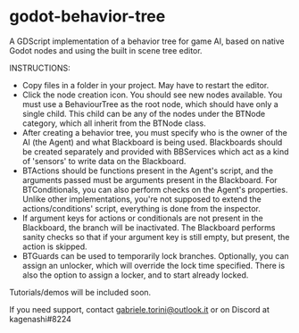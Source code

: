 # godot-behavior-tree
A GDScript implementation of a behavior tree for game AI, based on native Godot nodes and using the built in scene tree editor.

INSTRUCTIONS:
- Copy files in a folder in your project. May have to restart the editor.
- Click the node creation icon. You should see new nodes available. You must use a BehaviourTree as the root node, which should have only a single child. This child can be any of the nodes under the BTNode category, which all inherit from the BTNode class.
- After creating a behavior tree, you must specify who is the owner of the AI (the Agent) and what Blackboard is being used. Blackboards should be created separately and provided with BBServices which act as a kind of 'sensors' to write data on the Blackboard.
- BTActions should be functions present in the Agent's script, and the arguments passed must be arguments present in the Blackboard. For BTConditionals, you can also perform checks on the Agent's properties.
Unlike other implementations, you're not supposed to extend the actions/conditions' script, everything is done from the inspector.
- If argument keys for actions or conditionals are not present in the Blackboard, the branch will be inactivated. The Blackboard performs sanity checks so that if your argument key is still empty, but present, the action is skipped.
- BTGuards can be used to temporarily lock branches. Optionally, you can assign an unlocker, which will override the lock time specified. There is also the option to assign a locker, and to start already locked.

Tutorials/demos will be included soon. 

If you need support, contact gabriele.torini@outlook.it or on Discord at kagenashi#8224

